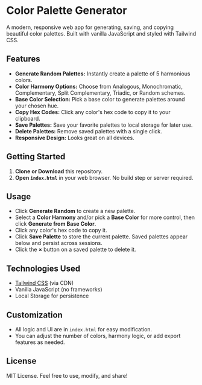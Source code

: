 # Color Palette Generator

A modern, responsive web app for generating, saving, and copying beautiful color palettes. Built with vanilla JavaScript and styled with Tailwind CSS.

## Features

- **Generate Random Palettes:** Instantly create a palette of 5 harmonious colors.
- **Color Harmony Options:** Choose from Analogous, Monochromatic, Complementary, Split Complementary, Triadic, or Random schemes.
- **Base Color Selection:** Pick a base color to generate palettes around your chosen hue.
- **Copy Hex Codes:** Click any color's hex code to copy it to your clipboard.
- **Save Palettes:** Save your favorite palettes to local storage for later use.
- **Delete Palettes:** Remove saved palettes with a single click.
- **Responsive Design:** Looks great on all devices.

## Getting Started

1. **Clone or Download** this repository.
2. **Open `index.html`** in your web browser. No build step or server required.

## Usage

- Click **Generate Random** to create a new palette.
- Select a **Color Harmony** and/or pick a **Base Color** for more control, then click **Generate from Base Color**.
- Click any color's hex code to copy it.
- Click **Save Palette** to store the current palette. Saved palettes appear below and persist across sessions.
- Click the **×** button on a saved palette to delete it.

## Technologies Used

- [Tailwind CSS](https://tailwindcss.com/) (via CDN)
- Vanilla JavaScript (no frameworks)
- Local Storage for persistence

## Customization

- All logic and UI are in `index.html` for easy modification.
- You can adjust the number of colors, harmony logic, or add export features as needed.

## License

MIT License. Feel free to use, modify, and share! 